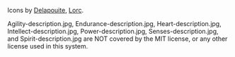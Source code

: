 Icons by [Delapouite](https://delapouite.com/), [Lorc](https://lorcblog.blogspot.com/).

Agility-description.jpg, Endurance-description.jpg,
Heart-description.jpg, Intellect-description.jpg, Power-description.jpg,
Senses-description.jpg, and Spirit-description.jpg are NOT covered by the MIT
license, or any other license used in this system.